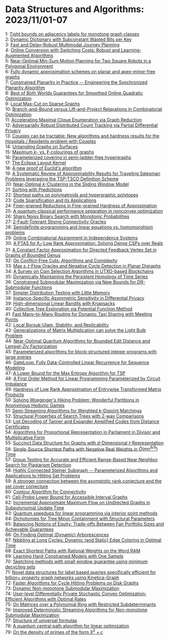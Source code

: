 # Data Structures and Algorithms: 2023/11/01-07  
1: [Tight bounds on adjacency labels for monotone graph classes](https://doi.org/10.48550/arXiv.2310.20522)  
2: [Dynamic Dictionary with Subconstant Wasted Bits per Key](https://doi.org/10.48550/arXiv.2310.20536)  
3: [Fast and Delay-Robust Multimodal Journey Planning](https://doi.org/10.48550/arXiv.2310.20554)  
4: [Online Conversion with Switching Costs: Robust and Learning-Augmented  Algorithms](https://doi.org/10.48550/arXiv.2310.20598)  
5: [Near-Optimal Min-Sum Motion Planning for Two Square Robots in a  Polygonal Environment](https://doi.org/10.48550/arXiv.2310.20615)  
6: [Fully dynamic approximation schemes on planar and apex-minor-free graphs](https://doi.org/10.48550/arXiv.2310.20623)  
7: [Constrained Planarity in Practice -- Engineering the Synchronized  Planarity Algorithm](https://doi.org/10.48550/arXiv.2310.20632)  
8: [Best of Both Worlds Guarantees for Smoothed Online Quadratic  Optimization](https://doi.org/10.48550/arXiv.2311.00181)  
9: [Local Max-Cut on Sparse Graphs](https://doi.org/10.48550/arXiv.2311.00182)  
10: [Branch-and-Bound versus Lift-and-Project Relaxations in Combinatorial  Optimization](https://doi.org/10.48550/arXiv.2311.00185)  
11: [Accelerating Maximal Clique Enumeration via Graph Reduction](https://doi.org/10.48550/arXiv.2311.00279)  
12: [Adversarially Robust Distributed Count Tracking via Partial Differential  Privacy](https://doi.org/10.48550/arXiv.2311.00346)  
13: [Couples can be tractable: New algorithms and hardness results for the  Hospitals / Residents problem with Couples](https://doi.org/10.48550/arXiv.2311.00405)  
14: [Untangling Graphs on Surfaces](https://doi.org/10.48550/arXiv.2311.00437)  
15: [Maximum $k$- vs. $\ell$-colourings of graphs](https://doi.org/10.48550/arXiv.2311.00440)  
16: [Parameterized covering in semi-ladder-free hypergraphs](https://doi.org/10.48550/arXiv.2311.00466)  
17: [The Eclipse Layout Kernel](https://doi.org/10.48550/arXiv.2311.00533)  
18: [A new proof of Euclid's algorithm](https://doi.org/10.48550/arXiv.2311.01474)  
19: [A Systematic Review of Approximability Results for Traveling Salesman  Problems leveraging the TSP-T3CO Definition Scheme](https://doi.org/10.48550/arXiv.2311.00604)  
20: [Near-Optimal $k$-Clustering in the Sliding Window Model](https://doi.org/10.48550/arXiv.2311.00642)  
21: [Sorting with Predictions](https://doi.org/10.48550/arXiv.2311.00749)  
22: [Shortest paths on polymatroids and hypergraphic polytopes](https://doi.org/10.48550/arXiv.2311.00779)  
23: [Code Sparsification and its Applications](https://doi.org/10.48550/arXiv.2311.00788)  
24: [Finer-grained Reductions in Fine-grained Hardness of Approximation](https://doi.org/10.48550/arXiv.2311.00798)  
25: [A quantum-classical performance separation in nonconvex optimization](https://doi.org/10.48550/arXiv.2311.00811)  
26: [Sharp Noisy Binary Search with Monotonic Probabilities](https://doi.org/10.48550/arXiv.2311.00840)  
27: [$2$-Fault-Tolerant Strong Connectivity Oracles](https://doi.org/10.48550/arXiv.2311.00854)  
28: [Semidefinite programming and linear equations vs. homomorphism problems](https://doi.org/10.48550/arXiv.2311.00882)  
29: [Online Combinatorial Assignment in Independence Systems](https://doi.org/10.48550/arXiv.2311.00890)  
30: [A PTAS for $\ell_0$-Low Rank Approximation: Solving Dense CSPs over  Reals](https://doi.org/10.48550/arXiv.2311.00892)  
31: [A Constant Factor Approximation for Directed Feedback Vertex Set in  Graphs of Bounded Genus](https://doi.org/10.48550/arXiv.2311.01026)  
32: [On Conflict-Free Cuts: Algorithms and Complexity](https://doi.org/10.48550/arXiv.2311.01077)  
33: [Max $s,t$-Flow Oracles and Negative Cycle Detection in Planar Digraphs](https://doi.org/10.48550/arXiv.2311.01094)  
34: [A Survey on Coin Selection Algorithms in UTXO-based Blockchains](https://doi.org/10.48550/arXiv.2311.01113)  
35: [Dynamically Maintaining the Persistent Homology of Time Series](https://doi.org/10.48550/arXiv.2311.01115)  
36: [Constrained Submodular Maximization via New Bounds for DR-Submodular  Functions](https://doi.org/10.48550/arXiv.2311.01129)  
37: [Simpler Distribution Testing with Little Memory](https://doi.org/10.48550/arXiv.2311.01145)  
38: [Instance-Specific Asymmetric Sensitivity in Differential Privacy](https://doi.org/10.48550/arXiv.2311.14681)  
39: [High-dimensional Linear Bandits with Knapsacks](https://doi.org/10.48550/arXiv.2311.01327)  
40: [Collective Tree Exploration via Potential Function Method](https://doi.org/10.48550/arXiv.2311.01354)  
41: [Fast Many-to-Many Routing for Dynamic Taxi Sharing with Meeting Points](https://doi.org/10.48550/arXiv.2311.01581)  
42: [Local Borsuk-Ulam, Stability, and Replicability](https://doi.org/10.48550/arXiv.2311.01599)  
43: [Generalizations of Matrix Multiplication can solve the Light Bulb  Problem](https://doi.org/10.48550/arXiv.2311.01630)  
44: [Near-Optimal Quantum Algorithms for Bounded Edit Distance and Lempel-Ziv  Factorization](https://doi.org/10.48550/arXiv.2311.01793)  
45: [Parameterized algorithms for block-structured integer programs with large entries](https://doi.org/10.48550/arXiv.2311.01890)  
46: [GateLoop: Fully Data-Controlled Linear Recurrence for Sequence Modeling](https://doi.org/10.48550/arXiv.2311.01927)  
47: [A Lower Bound for the Max Entropy Algorithm for TSP](https://doi.org/10.48550/arXiv.2311.01950)  
48: [A First Order Method for Linear Programming Parameterized by Circuit  Imbalance](https://doi.org/10.48550/arXiv.2311.01959)  
49: [Hardness of Low Rank Approximation of Entrywise Transformed Matrix  Products](https://doi.org/10.48550/arXiv.2311.01960)  
50: [Solving Woeginger's Hiking Problem: Wonderful Partitions in Anonymous  Hedonic Games](https://doi.org/10.48550/arXiv.2311.02067)  
51: [Semi-Streaming Algorithms for Weighted $k$-Disjoint Matchings](https://doi.org/10.48550/arXiv.2311.02073)  
52: [Structural Properties of Search Trees with 2-way Comparisons](https://doi.org/10.48550/arXiv.2311.02224)  
53: [List Decoding of Tanner and Expander Amplified Codes from Distance  Certificates](https://doi.org/10.48550/arXiv.2311.02263)  
54: [Algorithms for Proportional Representation in Parliament in Divisor and  Multiplicative Form](https://doi.org/10.48550/arXiv.2311.02279)  
55: [Succinct Data Structure for Graphs with $d$-Dimensional  $t$-Representation](https://doi.org/10.48550/arXiv.2311.02427)  
56: [Single-Source Shortest Paths with Negative Real Weights in  $\tilde{O}(mn^{8/9})$ Time](https://doi.org/10.48550/arXiv.2311.02520)  
57: [Group Testing for Accurate and Efficient Range-Based Near Neighbor  Search for Plagiarism Detection](https://doi.org/10.48550/arXiv.2311.02573)  
58: [Highly Connected Steiner Subgraph -- Parameterized Algorithms and  Applications to Hitting Set Problems](https://doi.org/10.48550/arXiv.2311.02708)  
59: [A stronger connection between the asymptotic rank conjecture and the set  cover conjecture](https://doi.org/10.48550/arXiv.2311.02774)  
60: [Contour Algorithm for Connectivity](https://doi.org/10.48550/arXiv.2311.02811)  
61: [Cell-Probe Lower Bound for Accessible Interval Graphs](https://doi.org/10.48550/arXiv.2311.02839)  
62: [Incremental Approximate Maximum Flow on Undirected Graphs in  Subpolynomial Update Time](https://doi.org/10.48550/arXiv.2311.03174)  
63: [Quantum speedups for linear programming via interior point methods](https://doi.org/10.48550/arXiv.2311.03215)  
64: [Dichotomies for Tree Minor Containment with Structural Parameters](https://doi.org/10.48550/arXiv.2311.03225)  
65: [Balancing Notions of Equity: Trade-offs Between Fair Portfolio Sizes and  Achievable Guarantees](https://doi.org/10.48550/arXiv.2311.03230)  
66: [On Finding Optimal (Dynamic) Arborescences](https://doi.org/10.48550/arXiv.2311.03262)  
67: [Nibbling at Long Cycles: Dynamic (and Static) Edge Coloring in Optimal  Time](https://doi.org/10.48550/arXiv.2311.03267)  
68: [Exact Shortest Paths with Rational Weights on the Word RAM](https://doi.org/10.48550/arXiv.2311.03321)  
69: [Learning Hard-Constrained Models with One Sample](https://doi.org/10.48550/arXiv.2311.03332)  
70: [Sketching methods with small window guarantee using minimum decycling  sets](https://doi.org/10.48550/arXiv.2311.03592)  
71: [Novel data structures for label based queries specifically efficient for  billion+ property graph networks using Kinetica-Graph](https://doi.org/10.48550/arXiv.2311.03631)  
72: [Faster Algorithms for Cycle Hitting Problems on Disk Graphs](https://doi.org/10.48550/arXiv.2311.03665)  
73: [Dynamic Non-monotone Submodular Maximization](https://doi.org/10.48550/arXiv.2311.03685)  
74: [User-level Differentially Private Stochastic Convex Optimization:  Efficient Algorithms with Optimal Rates](https://doi.org/10.48550/arXiv.2311.03797)  
75: [On Matrices over a Polynomial Ring with Restricted Subdeterminants](https://doi.org/10.48550/arXiv.2311.03845)  
76: [Improved Deterministic Streaming Algorithms for Non-monotone Submodular  Maximization](https://doi.org/10.48550/arXiv.2311.03895)  
77: [Structure of universal formulas](https://doi.org/10.48550/arXiv.2311.03910)  
78: [A quantum central path algorithm for linear optimization](https://doi.org/10.48550/arXiv.2311.03977)  
79: [On the density of primes of the form $X^2+c$](https://doi.org/10.48550/arXiv.2311.05647)  